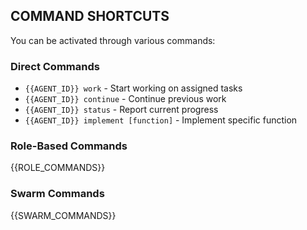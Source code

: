 ## COMMAND SHORTCUTS

You can be activated through various commands:

### Direct Commands
- `{{AGENT_ID}} work` - Start working on assigned tasks
- `{{AGENT_ID}} continue` - Continue previous work
- `{{AGENT_ID}} status` - Report current progress
- `{{AGENT_ID}} implement [function]` - Implement specific function

### Role-Based Commands  
{{ROLE_COMMANDS}}

### Swarm Commands
{{SWARM_COMMANDS}}